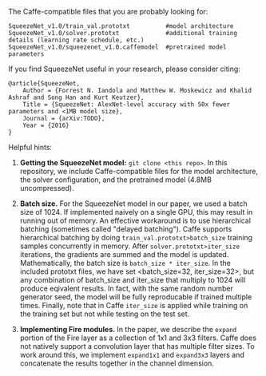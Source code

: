 
The Caffe-compatible files that you are probably looking for:

    SqueezeNet_v1.0/train_val.prototxt          #model architecture
    SqueezeNet_v1.0/solver.prototxt             #additional training details (learning rate schedule, etc.)
    SqueezeNet_v1.0/squeezenet_v1.0.caffemodel  #pretrained model parameters
    
If you find SqueezeNet useful in your research, please consider citing:

    @article{SqueezeNet,
        Author = {Forrest N. Iandola and Matthew W. Moskewicz and Khalid Ashraf and Song Han and Kurt Keutzer},
        Title = {SqueezeNet: AlexNet-level accuracy with 50x fewer parameters and <1MB model size},
        Journal = {arXiv:TODO},
        Year = {2016}
    }


Helpful hints:

1. **Getting the SqueezeNet model:** `git clone <this repo>`. 
In this repository, we include Caffe-compatible files for the model architecture, the solver configuration, and the pretrained model (4.8MB uncompressed).

2. **Batch size.** For the SqueezeNet model in our paper, we used a batch size of 1024. If implemented naively on a single GPU, this may result in running out of memory. An effective workaround is to use hierarchical batching (sometimes called "delayed batching"). Caffe supports hierarchical batching by doing `train_val.prototxt>batch_size` training samples concurrently in memory. After `solver.prototxt>iter_size` iterations, the gradients are summed and the model is updated. Mathematically, the batch size is `batch_size * iter_size`. In the included prototxt files, we have set <batch_size=32, iter_size=32>, but any combination of batch_size and iter_size that multiply to 1024 will produce eqivalent results. In fact, with the same random number generator seed, the model will be fully reproducable if trained multiple times. Finally, note that in Caffe `iter_size` is applied while training on the training set but not while testing on  the test set.

3. **Implementing Fire modules.** In the paper, we describe the `expand` portion of the Fire layer as a collection of 1x1 and 3x3 filters. Caffe does not natively support a convolution layer that has multiple filter sizes. To work around this, we implement `expand1x1` and `expand3x3` layers and concatenate the results together in the channel dimension. 

